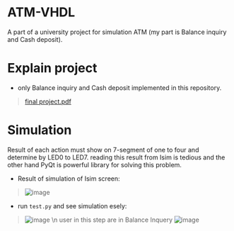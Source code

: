 # ATM-VHDL
A part of a university project for simulation ATM (my part is Balance inquiry and Cash deposit).

# Explain project
* only Balance inquiry and Cash deposit implemented in this repository.
>[final project.pdf](https://github.com/MohammadMahdi80/ATM-VHDL/files/10383660/1.pdf)



# Simulation
Result of each action must show on 7-segment of one to four and determine by LED0 to LED7. 
reading this result from Isim is tedious and the other hand PyQt is powerful library for solving this problem.

* Result of simulation of Isim screen:
> ![image](https://user-images.githubusercontent.com/82968741/211578704-80b10e6c-ba73-4585-9a26-9cfd0ec1beff.png)

* run `test.py` and see simulation esely:
>![image](https://user-images.githubusercontent.com/82968741/211581851-026aa0b5-447b-4a42-9cdf-2d9ed50e7904.png)
\n
user in this step are in Balance Inquery
>![image](https://user-images.githubusercontent.com/82968741/211582288-86d25805-b957-4b51-99b1-130e49bbdd12.png)

